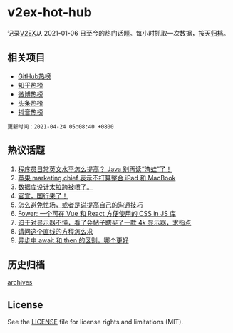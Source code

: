 # v2ex-hot-hub

 记录[V2EX](https://www.v2ex.com/)从 2021-01-06 日至今的热门话题。每小时抓取一次数据，按天[归档](archives)。
 
 ## 相关项目

- [GitHub热榜](https://github.com/lonnyzhang423/github-hot-hub)
- [知乎热榜](https://github.com/lonnyzhang423/zhihu-hot-hub)
- [微博热榜](https://github.com/lonnyzhang423/weibo-hot-hub)
- [头条热榜](https://github.com/lonnyzhang423/toutiao-hot-hub)
- [抖音热榜](https://github.com/lonnyzhang423/douyin-hot-hub)


 `更新时间：2021-04-24 05:08:40 +0800`

## 热议话题

1. [程序员日常英文水平怎么提高？ Java 别再读“渣蛙”了！](https://www.v2ex.com/t/772621)
1. [苹果 marketing chief 表示不打算整合 iPad 和 MacBook](https://www.v2ex.com/t/772612)
1. [数据库设计太拉跨被喷了。](https://www.v2ex.com/t/772712)
1. [官宣，国行来了！](https://www.v2ex.com/t/772651)
1. [怎么避免怯场，或者是说提高自己的沟通技巧](https://www.v2ex.com/t/772652)
1. [Fower: 一个可在 Vue 和 React 方便使用的 CSS in JS 库](https://www.v2ex.com/t/772656)
1. [迫于对显示器不懂，看了会帖子瞎买了一款 4k 显示器，求指点](https://www.v2ex.com/t/772601)
1. [请问这个直线的方程怎么求](https://www.v2ex.com/t/772618)
1. [异步中 await 和 then 的区别，哪个更好](https://www.v2ex.com/t/772610)

## 历史归档

[archives](archives)

## License

See the [LICENSE](LICENSE) file for license rights and limitations (MIT).
